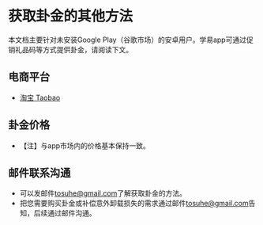 # 获取卦金的其他方法

本文档主要针对未安装Google Play（谷歌市场）的安卓用户。学易app可通过促销礼品码等方式提供卦金，请阅读下文。

## 电商平台
- [淘宝 Taobao](https://i3cf4g4wrztdx9i5dsanog0wq1cfh96.taobao.com)

## 卦金价格

- 【注】与app市场内的价格基本保持一致。

<!-- ## Q&A

```
为何不提供微信或支付宝接口收款模式？
```

- 之前曾经考虑并进行了开发准备，但因这些中国大陆地区主流支付模式的接口申请和运营过程较复杂，故暂时放弃引入。如您有更好建议，欢迎向我们建议。

```
都靠人工运营，会否效率很低？
```

- 学易app基本上是靠开发者兴趣和追求所支撑的应用，由于其小众性，从未考虑靠其获得高收益，内购收入仅仅是为了维持开发热情和基本运营迭代。实际上我们的卦金销量极少，故可预计人工运营也不存在很多工作量，目的仅是为支持我们的用户提供方便。综上，效率不会很低。 -->

## 邮件联系沟通

- 可以发邮件<tosuhe@gmail.com>了解获取卦金的方法。
- 把您需要购买卦金或补偿意外卸载损失的需求通过邮件<tosuhe@gmail.com>告知，后续通过邮件沟通。